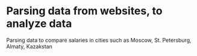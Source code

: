 # Parsing data from websites, to analyze data 
Parsing data to compare salaries in cities such as Moscow, St. Petersburg, Almaty, Kazakstan
